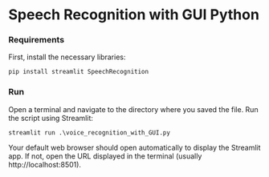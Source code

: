 
# Speech Recognition with GUI Python

### Requirements 
First, install the necessary libraries:
```
pip install streamlit SpeechRecognition
```
### Run
Open a terminal and navigate to the directory where you saved the file.
Run the script using Streamlit:
```
streamlit run .\voice_recognition_with_GUI.py 
```
Your default web browser should open automatically to display the Streamlit app. If not, open the URL displayed in the terminal (usually http://localhost:8501).
